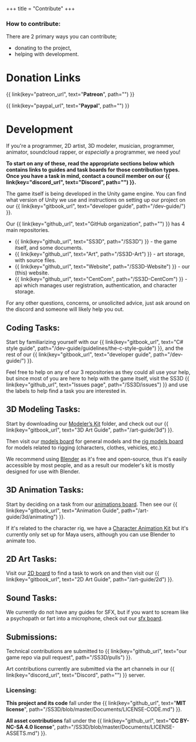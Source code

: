 +++
title = "Contribute"
+++

### How to contribute:

There are 2 primary ways you can contribute;
- donating to the project, 
- helping with development.

# Donation Links

{{ link(key="patreon_url", text="**Patreon**", path="") }}

{{ link(key="paypal_url", text="**Paypal**", path="") }}

# Development

If you're a programmer, 2D artist, 3D modeler, musician, programmer, animator, soundcloud rapper, or *especially* a programmer, we need you!

**To start on any of these, read the appropriate sections below which contains links to guides and task boards for those contribution types. Once you have a task in mind, contact a council member on our {{ link(key="discord_url", text="Discord", path="") }}.**

The game itself is being developed in the Unity game engine. You can find what version of Unity we use and instructions on setting up our project on our {{ link(key="gitbook_url", text="developer guide", path="/dev-guide/") }}.

Our {{ link(key="github_url", text="GitHub organization", path="") }} has 4 main repositories.
- {{ link(key="github_url", text="SS3D", path="/SS3D") }} - the game itself, and some documents.
- {{ link(key="github_url", text="Art", path="/SS3D-Art") }} - art storage, with source files.
- {{ link(key="github_url", text="Website", path="/SS3D-Website") }} - our (this) website.
- {{ link(key="github_url", text="CentCom", path="/SS3D-CentCom") }} - api which manages user registration, authentication, and character storage.

For any other questions, concerns, or unsolicited advice, just ask around on the discord and someone will likely help you out.

## Coding Tasks:

Start by familiarizing yourself with our {{ link(key="gitbook_url", text="C# style guide", path="/dev-guide/guidelines/the-c-style-guide") }}, and the rest of our {{ link(key="gitbook_url", text="developer guide", path="/dev-guide/") }}.

Feel free to help on any of our 3 repositories as they could all use your help, but since most of you are here to help with the game itself, visit the SS3D {{ link(key="github_url", text="Issues page", path="/SS3D/issues") }} and use the labels to help find a task you are interested in. 

## 3D Modeling Tasks:

Start by downloading our [Modeler’s Kit](https://drive.google.com/drive/folders/11SMsOzh78-vNTq3Az5c-mUFpFw-5EOb8?usp=share_link) folder, and check out our {{ link(key="gitbook_url", text="3D Art Guide", path="/art-guide/3d") }}.

Then visit our [models board](https://trello.com/b/ZVcDitv0/ss3d-model-list) for general models and the [rig models board](https://trello.com/b/cyDuUYyv/ss3d-rig-models) for models related to rigging (characters, clothes, vehicles, etc.)

We recommend using [Blender](https://www.blender.org/download/releases/) as it's free and open-source, thus it's easily accessible by most people, and as a result our modeler's kit is mostly designed for use with Blender.

## 3D Animation Tasks:

Start by deciding on a task from our [animations board](https://trello.com/b/xZ5bhNWw/ss3d-animations). Then see our {{ link(key="gitbook_url", text="Animation Guide", path="/art-guide/3d/animating") }}.

If it's related to the character rig, we have a [Character Animation Kit](https://drive.google.com/drive/folders/1V8QAE9651nYJffCSz9zjjygextDHN-GQ?usp=share_link) but it's currently only set up for Maya users, although you can use Blender to animate too.

## 2D Art Tasks:

Visit our [2D board](https://trello.com/b/XVZ95Hjq/ss3d-2d) to find a task to work on and then visit our {{ link(key="gitbook_url", text="2D Art Guide", path="/art-guide/2d") }}.

## Sound Tasks:

We currently do not have any guides for SFX, but if you want to scream like a psychopath or fart into a microphone, check out our [sfx board](https://trello.com/b/k6pWgJE0/ss3d-sound-design).

## Submissions:

Technical contributions are submitted to {{ link(key="github_url", text="our game repo via pull request", path="/SS3D/pulls") }}.

Art contributions currently are submitted via the art channels in our {{ link(key="discord_url", text="Discord", path="") }} server.

### Licensing:

**This project and its code** fall under the {{ link(key="github_url", text="**MIT license**", path="/SS3D/blob/master/Documents/LICENSE-CODE.md") }}.

**All asset contributions** fall under the {{ link(key="github_url", text="**CC BY-NC-SA 4.0 license**", path="/SS3D/blob/master/Documents/LICENSE-ASSETS.md") }}.
